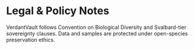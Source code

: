 # Legal & Policy Notes
VerdantVault follows Convention on Biological Diversity and Svalbard-tier sovereignty clauses. Data and samples are protected under open-species preservation ethics.